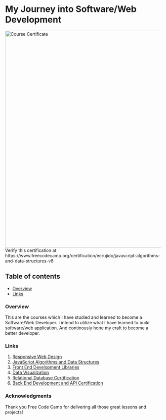 # My Journey into Software/Web Development

<img src="EPC_FCC_JS_ALGORITHMS_&_DATA_STRUCTURES.PNG" alt="Course Certificate" width="700px"/>
Verify this certification at https://www.freecodecamp.org/certification/ecrujido/javascript-algorithms-and-data-structures-v8

## Table of contents

- [Overview](#overview)
- [Links](#links)

### Overview

This are the courses which I have studied and learned to become a Software/Web Developer.  I intend to utilize what I have learned to build software/web application.  And continously hone my craft to become a better developer.

### Links

1. [Responsive Web Design](https://github.com/ecrujido/Free_Code_Camp/tree/0eb1b6f33b88fe184b4af01897ee800411925a47/JAVASCRIPT_ALGORITHMS_%26_DATA_STRUCTURES/EPC_Palindrome_Checker) <br>
2. [JavaScriot Algorithms and Data Structures](https://github.com/ecrujido/Free_Code_Camp/tree/656774f5e65d31e5fa176e174ef89c0da5e8b916/JAVASCRIPT_ALGORITHMS_%26_DATA_STRUCTURES/EPC_Roman_Numeral_Converter) <br>
3. [Front End Development Libraries](https://github.com/ecrujido/Free_Code_Camp/tree/656774f5e65d31e5fa176e174ef89c0da5e8b916/JAVASCRIPT_ALGORITHMS_%26_DATA_STRUCTURES/EPC_Telephone_Number_Validator) <br>
4. [Data Visualization](https://github.com/ecrujido/Free_Code_Camp/tree/0eb1b6f33b88fe184b4af01897ee800411925a47/JAVASCRIPT_ALGORITHMS_%26_DATA_STRUCTURES/EPC_Cash_Register) <br>
5. [Relational Database Certification](https://github.com/ecrujido/Free_Code_Camp/tree/617ebb235ead227de4c88b63c6443ec657ade2ac/JAVASCRIPT_ALGORITHMS_%26_DATA_STRUCTURES/EPC_Pokemon_Search_App) <br>
5. [Back End Development and API Certification](https://github.com/ecrujido/Free_Code_Camp/tree/617ebb235ead227de4c88b63c6443ec657ade2ac/JAVASCRIPT_ALGORITHMS_%26_DATA_STRUCTURES/EPC_Pokemon_Search_App) <br>

### Acknowledgments

Thank you Free Code Camp for delivering all those great lessons and projects!
